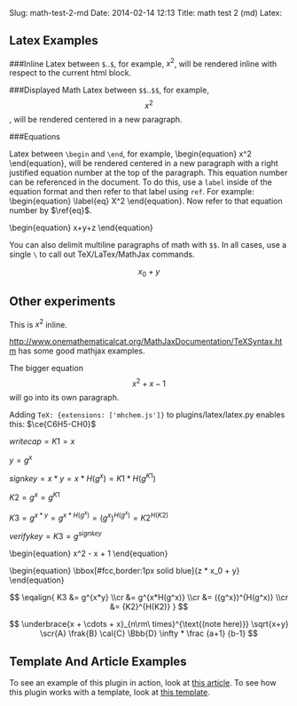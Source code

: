 Slug: math-test-2-md
Date: 2014-02-14 12:13
Title: math test 2 (md)
Latex:


Latex Examples
--------------
###Inline
Latex between `$`..`$`, for example, $x^2$, will be rendered inline 
with respect to the current html block.

###Displayed Math
Latex between `$$`..`$$`, for example, $$x^2$$, will be rendered centered in
a new paragraph.

###Equations

Latex between `\begin` and `\end`, for example, \begin{equation} x^2
\end{equation}, will be rendered centered in a new paragraph with a right
justified equation number at the top of the paragraph. This equation number
can be referenced in the document. To do this, use a `label` inside of the
equation format and then refer to that label using `ref`. For example:
\begin{equation} \label{eq} X^2 \end{equation}. Now refer to that equation
number by $\ref{eq}$.

\begin{equation}
x+y+z
\end{equation}

You can also delimit multiline paragraphs of math with `$$`. In all cases, use a single `\` to call out TeX/LaTex/MathJax commands.

$$
x_0 + y
$$

## Other experiments


This is $x^2$ inline.

http://www.onemathematicalcat.org/MathJaxDocumentation/TeXSyntax.htm has some
good mathjax examples.

The bigger equation $$x^2+x-1$$ will go into its own paragraph.

Adding `TeX: {extensions: ['mhchem.js']}` to plugins/latex/latex.py enables
this: $\ce{C6H5-CH0}$

$writecap = K1 = x$

$y = g^x$

$signkey = x*y = x*H(g^x) = K1*H(g^{K1})$

$K2 = g^x = g^{K1}$

$K3 = g^{x*y} = g^{x*H(g^x)} = ({g^x})^{H(g^x)} = {K2}^{H(K2)}$

$verifykey = K3 = g^{signkey}$

\begin{equation}
x^2 - x + 1
\end{equation}

\begin{equation}
\bbox[#fcc,border:1px solid blue]{z * x_0 + y}
\end{equation}

$$
\eqalign{
K3 &= g^{x*y} \\cr
&= g^{x*H(g^x)} \\cr
&= ({g^x})^{H(g^x)} \\cr
&= {K2}^{H(K2)}
}
$$

$$
\underbrace{x + \cdots + x}_{n\rm\ times}^{\text{(note here)}}
\sqrt{x+y}
\scr{A}
\frak{B}
\cal{C}
\Bbb{D}
\infty * \frac {a+1} {b-1}
$$



Template And Article Examples
-----------------------------
To see an example of this plugin in action, look at 
[this article](http://doctrina.org/How-RSA-Works-With-Examples.html). To see how 
this plugin works with a template, look at 
[this template](https://github.com/barrysteyn/pelican_theme-personal_blog).
